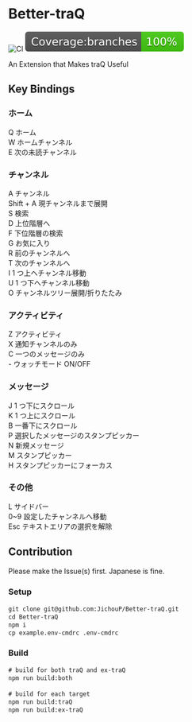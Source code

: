 # Better-traQ

![CI](https://github.com/JichouP/Better-traQ/workflows/CI/badge.svg) ![coverage](coverage/badge-branches.svg)

An Extension that Makes traQ Useful

## Key Bindings

### ホーム

Q ホーム  
W ホームチャンネル  
E 次の未読チャンネル

### チャンネル

A チャンネル  
Shift + A 現チャンネルまで展開  
S 検索  
D 上位階層へ  
F 下位階層の検索  
G お気に入り  
R 前のチャンネルへ  
T 次のチャンネルへ  
I 1 つ上へチャンネル移動  
U 1 つ下へチャンネル移動  
O チャンネルツリー展開/折りたたみ

### アクティビティ

Z アクティビティ  
X 通知チャンネルのみ  
C 一つのメッセージのみ  
\- ウォッチモード ON/OFF

### メッセージ

J 1 つ下にスクロール  
K 1 つ上にスクロール  
B 一番下にスクロール  
P 選択したメッセージのスタンプピッカー  
N 新規メッセージ  
M スタンプピッカー  
H スタンプピッカーにフォーカス

### その他

L サイドバー  
0~9 設定したチャンネルへ移動  
Esc テキストエリアの選択を解除

## Contribution

Please make the Issue(s) first. Japanese is fine.

### Setup

```shell
git clone git@github.com:JichouP/Better-traQ.git
cd Better-traQ
npm i
cp example.env-cmdrc .env-cmdrc
```

### Build

```shell
# build for both traQ and ex-traQ
npm run build:both

# build for each target
npm run build:traQ
npm run build:ex-traQ
```
